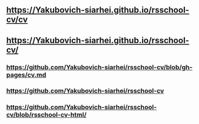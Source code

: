 #

## <https://Yakubovich-siarhei.github.io/rsschool-cv/cv>

## <https://Yakubovich-siarhei.github.io/rsschool-cv/>

### <https://github.com/Yakubovich-siarhei/rsschool-cv/blob/gh-pages/cv.md>

### <https://github.com/Yakubovich-siarhei/rsschool-cv>

### <https://github.com/Yakubovich-siarhei/rsschool-cv/blob/rsschool-cv-html/>

